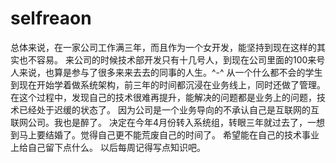 # selfreaon
总体来说，在一家公司工作满三年，而且作为一个女开发，能坚持到现在这样的其实也不容易。
来公司的时候技术部开发只有十几号人，到现在公司里面的100来号人来说，也算是参与了很多来来去去的同事的人生。^-^
从一个什么都不会的学生到现在开始学着做系统架构，前三年的时间都沉浸在业务线上，同时还做了管理。
在这个过程中，发现自己的技术很难再提升，能解决的问题都是业务上的问题，技术已经处于迟缓的状态了。
因为公司是一个业务导向的不承认自己是互联网的互联网公司。我也是醉了。
决定在今年4月份转入系统组，转眼三年就过去了，一想到马上要结婚了。觉得自己更不能荒废自己的时间了。
希望能在自己的技术事业上给自己留下点什么。
以后每周记得写点知识吧。
